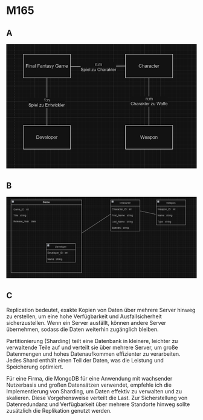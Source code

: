 # M165

## A
![alt text](https://github.com/duyminh-nguyen/m165DuyMinhNguyen/blob/main/KN02/ADiagramm.png)


## B 
![alt text](https://github.com/duyminh-nguyen/m165DuyMinhNguyen/blob/main/KN02/BDiagramm.png)


## C
Replication bedeutet, exakte Kopien von Daten über mehrere Server hinweg zu erstellen, um eine hohe Verfügbarkeit und Ausfallsicherheit sicherzustellen. Wenn ein Server ausfällt, können andere Server übernehmen, sodass die Daten weiterhin zugänglich bleiben.

Partitionierung (Sharding) teilt eine Datenbank in kleinere, leichter zu verwaltende Teile auf und verteilt sie über mehrere Server, um große Datenmengen und hohes Datenaufkommen effizienter zu verarbeiten. Jedes Shard enthält einen Teil der Daten, was die Leistung und Speicherung optimiert.

Für eine Firma, die MongoDB für eine Anwendung mit wachsender Nutzerbasis und großen Datensätzen verwendet, empfehle ich die Implementierung von Sharding, um Daten effektiv zu verwalten und zu skalieren. Diese Vorgehensweise verteilt die Last. Zur Sicherstellung von Datenredundanz und Verfügbarkeit über mehrere Standorte hinweg sollte zusätzlich die Replikation genutzt werden.

